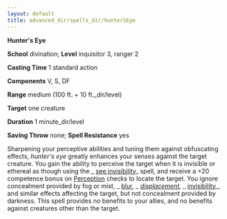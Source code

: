 ```yaml
---
layout: default
title: advanced_dir/spells_dir/hunterSEye
---
```

 **Hunter's Eye**

**School** divination; **Level** inquisitor 3, ranger 2

**Casting Time** 1 standard action

**Components** V, S, DF

**Range** medium (100 ft. + 10 ft._dir/level)

**Target** one creature

**Duration** 1 minute_dir/level

**Saving Throw** none; **Spell Resistance** yes

Sharpening your perceptive abilities and tuning them against obfuscating effects, _hunter's eye_ greatly enhances your senses against the target creature. You gain the ability to perceive the target when it is invisible or ethereal as though using the _ [see invisibility](../../spells_dir/seeInvisibility#_see-invisibility)_ spell, and receive a +20 competence bonus on [Perception](../../skills_dir/perception#_perception) checks to locate the target. You ignore concealment provided by fog or mist, _ [blur](../../spells_dir/blur#_blur)_, _ [displacement](../../spells_dir/displacement#_displacement)_, _ [invisibility](../../spells_dir/invisibility#_invisibility)_, and similar effects affecting the target, but not concealment provided by darkness. This spell provides no benefits to your allies, and no benefits against creatures other than the target.


